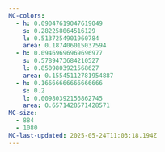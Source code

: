 ```yaml
---
MC-colors:
  - h: 0.09047619047619049
    s: 0.282258064516129
    l: 0.5137254901960784
    area: 0.187406015037594
  - h: 0.09469696969696977
    s: 0.5789473684210527
    l: 0.8509803921568627
    area: 0.15545112781954887
  - h: 0.16666666666666666
    s: 0.2
    l: 0.00980392156862745
    area: 0.6571428571428571
MC-size:
  - 884
  - 1080
MC-last-updated: 2025-05-24T11:03:18.194Z
---
```

